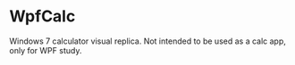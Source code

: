 WpfCalc
=======

Windows 7 calculator visual replica.
Not intended to be used as a calc app, only for WPF study.
